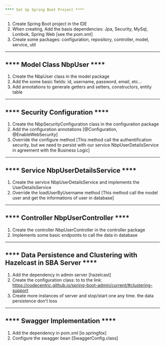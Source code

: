 ```yaml
---
**** Set Up Spring Boot Project ****
---
```

1) Create Spring Boot project in the IDE
2) When creating, Add the basis dependencies: Jpa, Security, MySql, Lombok, Spring Web [see the pom.xml]
3) Create some packages: configuration, repository, controller, model, service, util

---
**** Model Class NbpUser ****
---
1) Create the NbpUser class in the model package
2) Add the some basic fields: id, username, password, email, etc...
3) Add annotations to generate getters and setters, constructors, entity table

---
**** Security Configuration ****
---
1) Create the NbpSecurityConfiguration class in the configuration package
2) Add the configuration annotations [@Configuration, @EnableWebSecurity] 
3) Override the configure method [This method call the authentification security, but we need to persist with our service NbpUserDetailsService in agreement with the Business Logic]

---
**** Service NbpUserDetailsService ****
---
1) Create the service NbpUserDetailsService and implements the UserDetailsService
2) Override the loadUserByUsername method [This method call the model user and get the informations of user in database]

---
**** Controller NbpUserController ****
---
1) Create the controller NbpUserController in the controller package
2) Implements some basic endpoints to call the data in database

---
**** Data Persistence and Clustering with Hazelcast in SBA Server ****
---
1) Add the dependency in admin server [hazelcast]
2) Create the configuration class: to to the link: https://codecentric.github.io/spring-boot-admin/current/#clustering-support
3) Create more instances of server and stop/start one any time. the data persistence don't loss

---
**** Swagger Implementation ****
---
1) Add the dependency in pom.xml [io.springfox]
2) Configure the swagger bean [SwaggerConfig.class]